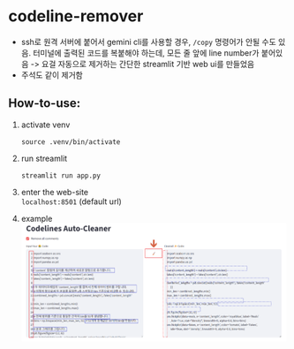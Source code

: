 # codeline-remover
- ssh로 원격 서버에 붙어서 gemini cli를 사용할 경우, `/copy` 명령어가 안될 수도 있음. 터미널에 출력된 코드를 복붙해야 하는데, 모든 줄 앞에 line number가 붙어있음 -> 요걸 자동으로 제거하는 간단한 streamlit 기반 web ui를 만들었음
- 주석도 같이 제거함

## How-to-use:

1. activate venv
    ```
    source .venv/bin/activate
    ```

2. run streamlit
    ```
    streamlit run app.py
    ```

3. enter the web-site  
    `localhost:8501` (default url)

4. example  
    ![example](docs/autoremove-example.png)
